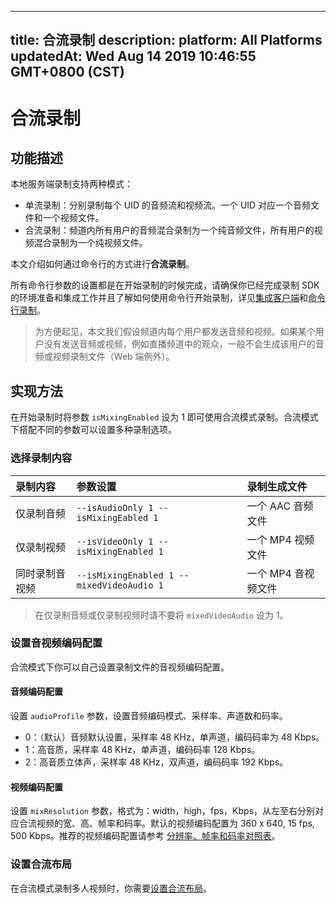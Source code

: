 
---
title: 合流录制
description: 
platform: All Platforms
updatedAt: Wed Aug 14 2019 10:46:55 GMT+0800 (CST)
---
# 合流录制
## 功能描述

本地服务端录制支持两种模式：

- 单流录制：分别录制每个 UID 的音频流和视频流。一个 UID 对应一个音频文件和一个视频文件。
- 合流录制：频道内所有用户的音频混合录制为一个纯音频文件，所有用户的视频混合录制为一个纯视频文件。

本文介绍如何通过命令行的方式进行**合流录制**。

所有命令行参数的设置都是在开始录制的时候完成，请确保你已经完成录制 SDK 的环境准备和集成工作并且了解如何使用命令行开始录制，详见[集成客户端](https://docs-preview.agoralab.co/cn/Recording/recording_integrate_cpp)和[命令行录制](https://docs-preview.agoralab.co/cn/Recording/recording_cmd_cpp)。

> 为方便起见，本文我们假设频道内每个用户都发送音频和视频。如果某个用户没有发送音频或视频，例如直播频道中的观众，一般不会生成该用户的音频或视频录制文件（Web 端例外）。

## 实现方法

在开始录制时将参数 `isMixingEnabled` 设为 1 即可使用合流模式录制。合流模式下搭配不同的参数可以设置多种录制选项。

### 选择录制内容

| 录制内容       | 参数设置                                  | 录制生成文件        |
| :------------- | :---------------------------------------- | :------------------ |
| 仅录制音频     | `--isAudioOnly 1 --isMixingEabled 1`      | 一个 AAC 音频文件   |
| 仅录制视频     | `--isVideoOnly 1 --isMixingEnabled 1`     | 一个 MP4 视频文件   |
| 同时录制音视频 | `--isMixingEnabled 1 --mixedVideoAudio 1` | 一个 MP4 音视频文件 |

> 在仅录制音频或仅录制视频时请不要将 `mixedVideoAudio` 设为 1。

### 设置音视频编码配置

合流模式下你可以自己设置录制文件的音视频编码配置。

#### 音频编码配置

设置 `audioProfile` 参数，设置音频编码模式、采样率、声道数和码率。

- 0：（默认）音频默认设置，采样率 48 KHz，单声道，编码码率为 48 Kbps。
- 1：高音质，采样率 48 KHz，单声道，编码码率 128 Kbps。
- 2：高音质立体声，采样率 48 KHz，双声道，编码码率 192 Kbps。

#### 视频编码配置

设置 `mixResolution` 参数，格式为：width，high，fps，Kbps，从左至右分别对应合流视频的宽、高、帧率和码率。默认的视频编码配置为 360 x 640, 15 fps, 500 Kbps。推荐的视频编码配置请参考 [分辨率、帧率和码率对照表](https://docs.agora.io/cn/faq/recording_video_profile)。

### 设置合流布局

在合流模式录制多人视频时，你需要[设置合流布局](../../cn/Recording/recording_layout_guide.md)。
